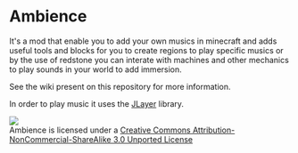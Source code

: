 # Ambience
It's a mod that enable you to add your own musics in minecraft and adds useful tools and blocks for you to create regions to play specific musics or by the use of redstone you can interate with machines and other mechanics to play sounds in your world to add immersion.

See the wiki present on this repository for more information.


In order to play music it uses the [JLayer](http://www.javazoom.net/javalayer/javalayer.html) library.

![](http://i.creativecommons.org/l/by-nc-sa/3.0/88x31.png)  
Ambience is licensed under a [Creative Commons Attribution-NonCommercial-ShareAlike 3.0 Unported License](http://creativecommons.org/licenses/by-nc-sa/3.0/deed.en_GB)  
